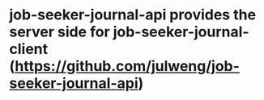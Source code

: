 # job-seeker-journal-api provides the server side for job-seeker-journal-client (https://github.com/julweng/job-seeker-journal-api) 
